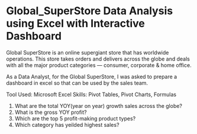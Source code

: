 # Global_SuperStore Data Analysis using Excel with Interactive Dashboard

Global SuperStore is an online supergiant store that has worldwide operations. This store takes orders and delivers across the globe and deals with all the major product categories — consumer, corporate & home office.

As a Data Analyst, for the Global SuperStore, I was asked to prepare a dashboard in excel so that can be used by the sales team.

Tool Used: Microsoft Excel
Skills: Pivot Tables, Pivot Charts, Formulas
  
1. What are the total YOY(year on year) growth sales across the globe?
2. What is the gross YOY profit?
3. Which are the top 5 profit-making product types? 
4. Which category has yeilded highest sales?
